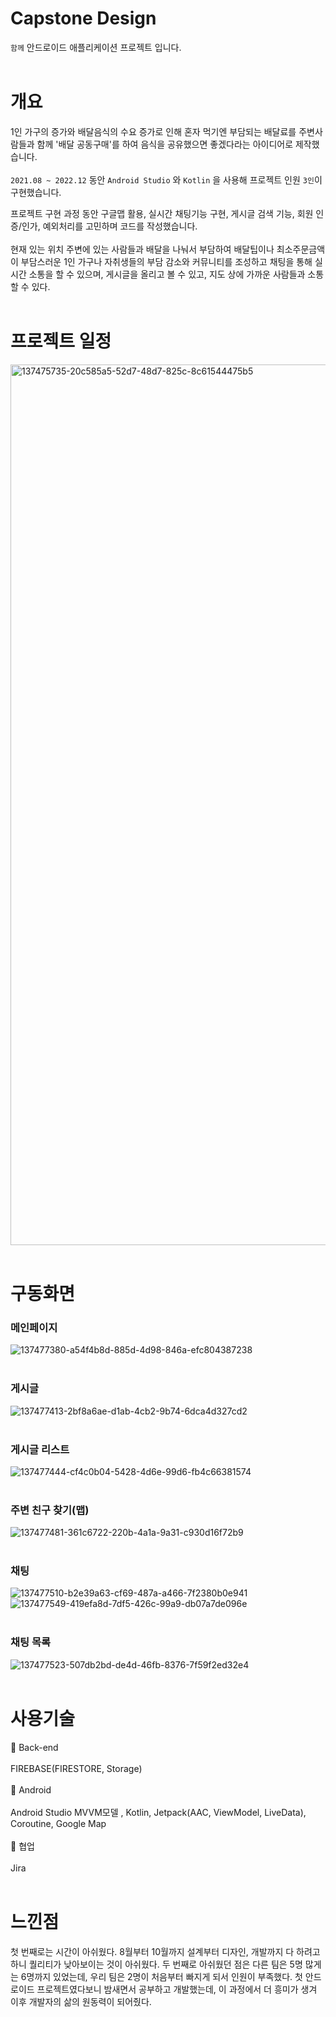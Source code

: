 # Capstone Design

`함께` 안드로이드 애플리케이션 프로젝트 입니다. <br/><br/>

# 개요
1인 가구의 증가와 배달음식의 수요 증가로 인해 혼자 먹기엔 부담되는 배달료를 주변사람들과 함께
'배달 공동구매'를 하여 음식을 공유했으면 좋겠다라는 아이디어로 제작했습니다.<br/><br/>
 `2021.08 ~ 2022.12` 동안 `Android Studio` 와 `Kotlin` 을 사용해 프로젝트 인원 `3인`이 구현했습니다.
 
프로젝트 구현 과정 동안 구글맵 활용, 실시간 채팅기능 구현, 게시글 검색 기능, 회원 인증/인가, 예외처리를 고민하며 코드를 작성했습니다.<br/><br/>
현재 있는 위치 주변에 있는 사람들과 배달을 나눠서 부담하여 배달팁이나 최소주문금액이 부담스러운 1인 가구나 자취생들의 부담 감소와 커뮤니티를 조성하고 채팅을 통해 실시간 소통을 할 수 있으며, 게시글을 올리고 볼 수 있고, 지도 상에 가까운 사람들과 소통할 수 있다.</br><br/>

# 프로젝트 일정
<img width="1409" alt="137475735-20c585a5-52d7-48d7-825c-8c61544475b5" src="https://github.com/kwonjuyeong/Kotlin_Capstone_Team/assets/57522230/a75df379-c11f-428e-928c-9d65daa10cb6"></br></br>
# 구동화면

### 메인페이지
![137477380-a54f4b8d-885d-4d98-846a-efc804387238](https://github.com/kwonjuyeong/Kotlin_Capstone_Team/assets/57522230/9ad8e062-6268-4d0b-b438-56c71404f31f)</br></br>
### 게시글
![137477413-2bf8a6ae-d1ab-4cb2-9b74-6dca4d327cd2](https://github.com/kwonjuyeong/Kotlin_Capstone_Team/assets/57522230/c80c3c53-f254-42b1-bb65-56ccbd9e6d7a)</br></br>
### 게시글 리스트 
![137477444-cf4c0b04-5428-4d6e-99d6-fb4c66381574](https://github.com/kwonjuyeong/Kotlin_Capstone_Team/assets/57522230/3ddcb36d-c16a-455c-9257-adc964fcc37b)</br></br>
### 주변 친구 찾기(맵)
![137477481-361c6722-220b-4a1a-9a31-c930d16f72b9](https://github.com/kwonjuyeong/Kotlin_Capstone_Team/assets/57522230/19bbe9ed-844e-4be4-b0e8-c07c130f973f)</br></br>
### 채팅
![137477510-b2e39a63-cf69-487a-a466-7f2380b0e941](https://github.com/kwonjuyeong/Kotlin_Capstone_Team/assets/57522230/b76936db-9986-4c19-8ccc-55d758f6f55e)
![137477549-419efa8d-7df5-426c-99a9-db07a7de096e](https://github.com/kwonjuyeong/Kotlin_Capstone_Team/assets/57522230/33fedda2-c5fe-49bb-8f57-9615ea2f2684)</br></br>
### 채팅 목록
![137477523-507db2bd-de4d-46fb-8376-7f59f2ed32e4](https://github.com/kwonjuyeong/Kotlin_Capstone_Team/assets/57522230/2f201d74-442a-4040-8459-e849061ef90a)</br></br>

# 사용기술
🍃 Back-end</br></br>
FIREBASE(FIRESTORE, Storage)</br></br>
🍃 Android</br></br>
Android Studio
MVVM모델 , Kotlin, Jetpack(AAC, ViewModel, LiveData), Coroutine, Google Map</br></br>
🍃 협업</br></br>
Jira</br></br>

# 느낀점 
첫 번째로는 시간이 아쉬웠다. 8월부터 10월까지 설계부터 디자인, 개발까지 다 하려고 하니 퀄리티가 낮아보이는 것이 아쉬웠다.
두 번째로 아쉬웠던 점은 다른 팀은 5명 많게는 6명까지 있었는데, 우리 팀은 2명이 처음부터 빠지게 되서 인원이 부족했다.
첫 안드로이드 프로젝트였다보니 밤새면서 공부하고 개발했는데, 이 과정에서 더 흥미가 생겨 이후 개발자의 삶의 원동력이 되어줬다.















